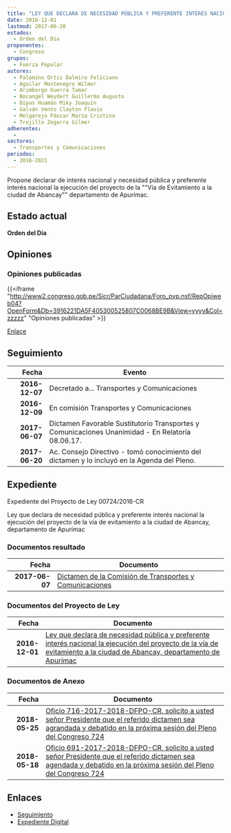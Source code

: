 ```yaml
---
title: "LEY QUE DECLARA DE NECESIDAD PÚBLICA Y PREFERENTE INTERÉS NACIONAL LA EJECUCIÓN DEL PROYECTO DE LA VÍA DE EVITAMIENTO A LA CIUDAD DE ABANCAY, DEPARTAMENTO DE APURÍMAC"
date: 2016-12-01
lastmod: 2017-06-20
estados: 
  - Orden del Día
proponentes: 
  - Congreso
grupos: 
  - Fuerza Popular
autores: 
  - Palomino Ortiz Dalmiro Feliciano
  - Aguilar Montenegro Wilmer
  - Arimborgo Guerra Tamar
  - Bocangel Weydert Guillermo Augusto
  - Dipas Huamán Miky Joaquín
  - Galván Vento Clayton Flavio
  - Melgarejo Páucar María Cristina
  - Trujillo Zegarra Gilmer
adherentes: 
  - 
sectores: 
  - Transportes y Comunicaciones
periodos: 
  - 2016-2021
---
```


Propone declarar de interés nacional y necesidad pública y preferente interés nacional la ejecución del proyecto de la ""Vía de Evitamiento a la ciudad de Abancay"" departamento de Apurímac.


## Estado actual

**Orden del Día**

## Opiniones

### Opiniones publicadas

{{<iframe "http://www2.congreso.gob.pe/Sicr/ParCiudadana/Foro_pvp.nsf/RepOpiweb04?OpenForm&Db=3916221DA5F405300525807C0068BE9B&View=yyyy&Col=zzzzz" "Opiniones publicadas" >}}

[Enlace](http://www2.congreso.gob.pe/Sicr/ParCiudadana/Foro_pvp.nsf/RepOpiweb04?OpenForm&Db=3916221DA5F405300525807C0068BE9B&View=yyyy&Col=zzzzz)

## Seguimiento

| Fecha | Evento |
|------:|--------|
| **2016-12-07** | Decretado a... Transportes y Comunicaciones|
| **2016-12-09** | En comisión Transportes y Comunicaciones|
| **2017-06-07** | Dictamen Favorable Sustitutorio Transportes y Comunicaciones Unanimidad - En Relatoría 08.06.17.|
| **2017-06-20** | Ac. Consejo Directivo - tomó conocimiento del dictamen y lo incluyó en la Agenda del Pleno.|


## Expediente

Expediente del Proyecto de Ley 00724/2016-CR

Ley que declara de necesidad pública y preferente interés nacional la ejecución del proyecto de la vía de evitamiento a la ciudad de Abancay, departamento de Apurímac


### Documentos resultado

| Fecha | Documento |
|------:|--------|
| **2017-06-07** | [Dictamen de la Comisión de Transportes y Comunicaciones](http://www.leyes.congreso.gob.pe/Documentos/2016_2021/Dictamenes/Proyectos_de_Ley/00724DC23MAY20170607.pdf) |

### Documentos del Proyecto de Ley

| Fecha | Documento |
|------:|--------|
| **2016-12-01** | [Ley que declara de necesidad pública y preferente interés nacional la ejecución del proyecto de la vía de evitamiento a la ciudad de Abancay, departamento de Apurímac](http://www.leyes.congreso.gob.pe/Documentos/2016_2021/Proyectos_de_Ley_y_de_Resoluciones_Legislativas/PL0072420161201.pdf) |

### Documentos de Anexo

| Fecha | Documento |
|------:|--------|
| **2018-05-25** | [Oficio 716-2017-2018-DFPO-CR, solicito a usted señor Presidente que el referido dictamen sea agrandada y debatido en la próxima sesión del Pleno del Congreso 724](http://www.leyes.congreso.gob.pe/Documentos/2016_2021/Oficios/Congresistas/OFICIO-716-2017-2018-DFPO-CR.pdf) |
| **2018-05-18** | [Oficio 691-2017-2018-DFPO-CR, solicito a usted señor Presidente que el referido dictamen sea agendada y debatido en la próxima sesión del Pleno del Congreso 724](http://www.leyes.congreso.gob.pe/Documentos/2016_2021/Oficios/Congresistas/OFICIO-691-2017-2018-DFPO-CR.pdf) |

## Enlaces 

- [Seguimiento](http://www2.congreso.gob.pe/Sicr/TraDocEstProc/CLProLey2016.nsf/f7fff46988ca05b1052578e100829cc7/90598e29904fae170525807c00728ec8?OpenDocument)
- [Expediente Digital](http://www2.congreso.gob.pehttp://www2.congreso.gob.pe/Sicr/TraDocEstProc/CLProLey2016.nsf/f7fff46988ca05b1052578e100829cc7/90598e29904fae170525807c00728ec8?OpenDocument&Click=05257FB7005EB655.eb71d0cf91d8294e05256cdf006b5706/$Body/0.1C6C)
